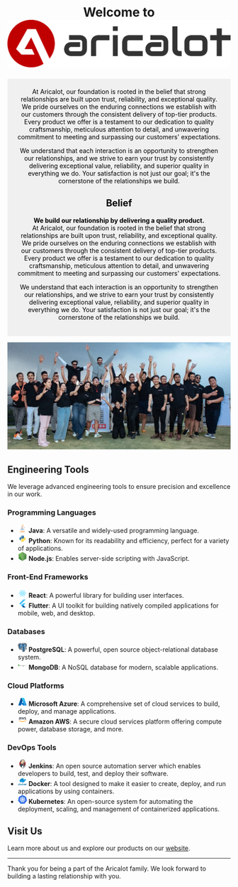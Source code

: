 <div align="center">

# Welcome to ![Aricalot Logo](./assets/logo_aricalot.png)

</div>

<div style="background-image: url('./assets/bg_aricalot-1.png'); background-color: #f0f0f0; background-size: cover; background-blend-mode: overlay; padding: 20px; color: black; text-align: center;">
At Aricalot, our foundation is rooted in the belief that strong relationships are built upon trust, reliability, and exceptional quality. We pride ourselves on the enduring connections we establish with our customers through the consistent delivery of top-tier products. Every product we offer is a testament to our dedication to quality craftsmanship, meticulous attention to detail, and unwavering commitment to meeting and surpassing our customers' expectations.

We understand that each interaction is an opportunity to strengthen our relationships, and we strive to earn your trust by consistently delivering exceptional value, reliability, and superior quality in everything we do. Your satisfaction is not just our goal; it's the cornerstone of the relationships we build.

## Belief

**We build our relationship by delivering a quality product.**  
At Aricalot, our foundation is rooted in the belief that strong relationships are built upon trust, reliability, and exceptional quality. We pride ourselves on the enduring connections we establish with our customers through the consistent delivery of top-tier products. Every product we offer is a testament to our dedication to quality craftsmanship, meticulous attention to detail, and unwavering commitment to meeting and surpassing our customers' expectations.

We understand that each interaction is an opportunity to strengthen our relationships, and we strive to earn your trust by consistently delivering exceptional value, reliability, and superior quality in everything we do. Your satisfaction is not just our goal; it's the cornerstone of the relationships we build.
</div>

![Team Photo](./assets/DSC_7873-scaled.webp)



## Engineering Tools

We leverage advanced engineering tools to ensure precision and excellence in our work.

### Programming Languages

- <code><img height="20" alt="java" src="https://raw.githubusercontent.com/github/explore/master/topics/java/java.png"></code> **Java**: A versatile and widely-used programming language.
- <code><img height="20" alt="python" src="https://raw.githubusercontent.com/github/explore/master/topics/python/python.png"></code> **Python**: Known for its readability and efficiency, perfect for a variety of applications.
- <code><img height="20" alt="nodejs" src="https://raw.githubusercontent.com/github/explore/master/topics/nodejs/nodejs.png"></code> **Node.js**: Enables server-side scripting with JavaScript.

### Front-End Frameworks

- <code><img height="20" alt="react" src="https://raw.githubusercontent.com/github/explore/master/topics/react/react.png"></code> **React**: A powerful library for building user interfaces.
- <code><img height="20" alt="flutter" src="https://raw.githubusercontent.com/github/explore/master/topics/flutter/flutter.png"></code> **Flutter**: A UI toolkit for building natively compiled applications for mobile, web, and desktop.

### Databases

- <code><img height="20" alt="postgres" src="https://raw.githubusercontent.com/github/explore/master/topics/postgresql/postgresql.png"></code> **PostgreSQL**: A powerful, open source object-relational database system.
- <code><img height="20" alt="mongodb" src="https://raw.githubusercontent.com/github/explore/master/topics/mongodb/mongodb.png"></code> **MongoDB**: A NoSQL database for modern, scalable applications.

### Cloud Platforms

- <code><img height="20" alt="azure" src="https://raw.githubusercontent.com/github/explore/master/topics/azure/azure.png"></code> **Microsoft Azure**: A comprehensive set of cloud services to build, deploy, and manage applications.
- <code><img height="20" alt="aws" src="https://raw.githubusercontent.com/github/explore/master/topics/aws/aws.png"></code> **Amazon AWS**: A secure cloud services platform offering compute power, database storage, and more.

### DevOps Tools

- <code><img height="20" alt="jenkins" src="https://raw.githubusercontent.com/github/explore/master/topics/jenkins/jenkins.png"></code> **Jenkins**: An open source automation server which enables developers to build, test, and deploy their software.
- <code><img height="20" alt="docker" src="https://raw.githubusercontent.com/github/explore/master/topics/docker/docker.png"></code> **Docker**: A tool designed to make it easier to create, deploy, and run applications by using containers.
- <code><img height="20" alt="kubernetes" src="https://raw.githubusercontent.com/github/explore/master/topics/kubernetes/kubernetes.png"></code> **Kubernetes**: An open-source system for automating the deployment, scaling, and management of containerized applications.

## Visit Us

Learn more about us and explore our products on our [website](https://aricalot.com/).

---

Thank you for being a part of the Aricalot family. We look forward to building a lasting relationship with you.